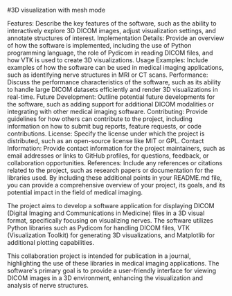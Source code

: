 #3D visualization with mesh mode 

Features: Describe the key features of the software, such as the ability to interactively explore 3D DICOM images, adjust visualization settings, and annotate structures of interest.
Implementation Details: Provide an overview of how the software is implemented, including the use of Python programming language, the role of Pydicom in reading DICOM files, and how VTK is used to create 3D visualizations.
Usage Examples: Include examples of how the software can be used in medical imaging applications, such as identifying nerve structures in MRI or CT scans.
Performance: Discuss the performance characteristics of the software, such as its ability to handle large DICOM datasets efficiently and render 3D visualizations in real-time.
Future Development: Outline potential future developments for the software, such as adding support for additional DICOM modalities or integrating with other medical imaging software.
Contributing: Provide guidelines for how others can contribute to the project, including information on how to submit bug reports, feature requests, or code contributions.
License: Specify the license under which the project is distributed, such as an open-source license like MIT or GPL.
Contact Information: Provide contact information for the project maintainers, such as email addresses or links to GitHub profiles, for questions, feedback, or collaboration opportunities.
References: Include any references or citations related to the project, such as research papers or documentation for the libraries used.
By including these additional points in your README.md file, you can provide a comprehensive overview of your project, its goals, and its potential impact in the field of medical imaging.



The project aims to develop a software application for displaying DICOM (Digital Imaging and Communications in Medicine) files in a 3D visual format, specifically focusing on visualizing nerves. The software utilizes Python libraries such as Pydicom for handling DICOM files, VTK (Visualization Toolkit) for generating 3D visualizations, and Matplotlib for additional plotting capabilities.

This collaboration project is intended for publication in a journal, highlighting the use of these libraries in medical imaging applications. The software's primary goal is to provide a user-friendly interface for viewing DICOM images in a 3D environment, enhancing the visualization and analysis of nerve structures.


